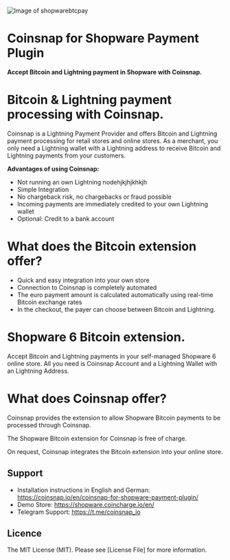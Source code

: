 ![Image of shopwarebtcpay](https://coinsnap.io/wp-content/uploads/2023/11/Coinsnap-for-Shopware.png)

# Coinsnap for Shopware Payment Plugin

**Accept Bitcoin and Lightning payment in Shopware with Coinsnap.**

# Bitcoin & Lightning payment processing with Coinsnap.

Coinsnap is a Lightning Payment Provider and offers Bitcoin and Lightning payment processing for retail stores and online stores.
As a merchant, you only need a Lightning wallet with a Lightning address to receive Bitcoin and Lightning payments from your customers.

**Advantages of using Coinsnap:**

- Not running an own Lightning nodehjkjhjkhkjh
- Simple Integration
- No chargeback risk, no chargebacks or fraud possible
- Incoming payments are immediately credited to your own Lightning wallet
- Optional: Credit to a bank account

# What does the Bitcoin extension offer?

- Quick and easy integration into your own store
- Connection to Coinsnap is completely automated
- The euro payment amount is calculated automatically using real-time Bitcoin exchange rates
- In the checkout, the payer can choose between Bitcoin and Lightning.

# Shopware 6 Bitcoin extension.

Accept Bitcoin and Lightning payments in your self-managed Shopware 6 online store.
All you need is Coinsnap Account and a Lightning Wallet with an Lightning Address.

# What does Coinsnap offer?

Coinsnap provides the extension to allow Shopware Bitcoin payments to be processed through Coinsnap.

The Shopware Bitcoin extension for Coinsnap is free of charge.

On request, Coinsnap integrates the Bitcoin extension into your online store.

## Support

- Installation instructions in English and German: https://coinsnap.io/en/coinsnap-for-shopware-payment-plugin/
- Demo Store: https://shopware.coincharge.io/en/
- Telegram Support: https://t.me/coinsnap_io


## Licence

The MIT License (MIT). Please see [License File] for more information.
